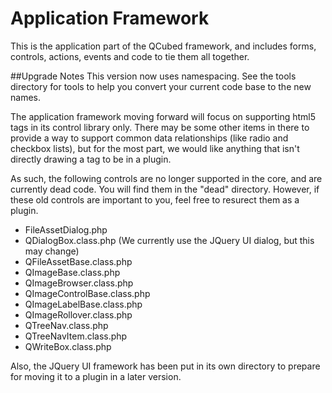 # Application Framework
This is the application part of the QCubed framework, and includes forms, controls,
actions, events and code to tie them all together.

##Upgrade Notes
This version now uses namespacing. See the tools directory for tools to help you
convert your current code base to the new names.


The application framework moving forward will focus on supporting html5 tags in its 
control library only. There may be some other items in there to provide a way to support
common data relationships (like radio and checkbox lists), but for the most part, we
would like anything that isn't directly drawing a tag to be in a plugin.

As such, the following controls are no longer supported in the core, and are currently dead
code. You will find them in the "dead" directory. 
However, if these old controls are important to you, feel free to resurect them
as a plugin.

* FileAssetDialog.php
* QDialogBox.class.php (We currently use the JQuery UI dialog, but this may change)
* QFileAssetBase.class.php
* QImageBase.class.php
* QImageBrowser.class.php
* QImageControlBase.class.php
* QImageLabelBase.class.php
* QImageRollover.class.php
* QTreeNav.class.php
* QTreeNavItem.class.php
* QWriteBox.class.php

Also, the JQuery UI framework has been put in its own directory to prepare
for moving it to a plugin in a later version.


